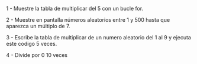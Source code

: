 
1 - Muestre la tabla de multiplicar del 5 con un bucle for. 

2 - Muestre en pantalla números aleatorios entre 1 y 500 hasta que aparezca un múltiplo de 7.

3 - Escribe la tabla de multiplicar de un numero aleatorio del 1 al 9 y ejecuta este codigo 5 veces. 

4 - Divide por 0 10 veces
